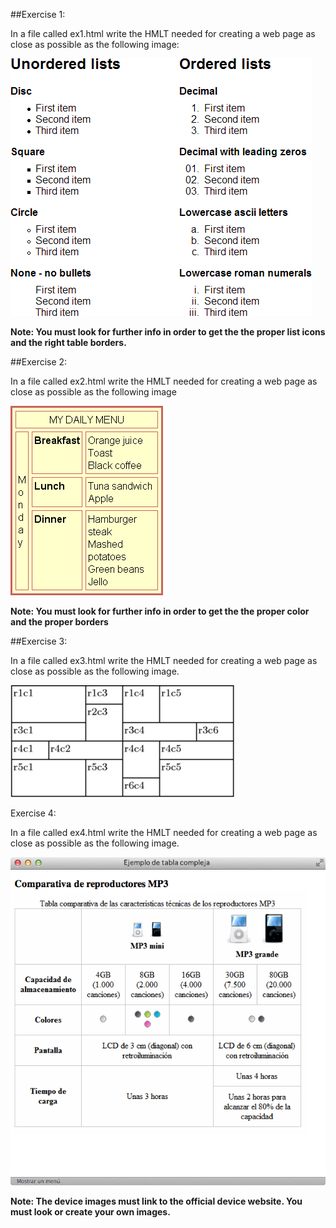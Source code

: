 ##Exercise 1:

In a file called ex1.html write the HMLT needed for creating a web page as close as possible as the following image:

![Exercise 1 Image](images/ex1.gif)

**Note: You must look for further info in order to get the the proper list icons and the right table borders.**

##Exercise 2:

In a file called ex2.html write the HMLT needed for creating a web page as close as possible as the following image

![Exercise 2 Image](images/ex2.gif)

**Note: You must look for further info in order to get the the proper color and the proper borders**

##Exercise 3:

In a file called ex3.html write the HMLT needed for creating a web page as close as possible as the following image.

![Exercise 3 Image](images/ex3.png)

Exercise 4:

In a file called ex4.html write the HMLT needed for creating a web page as close as possible as the following image.

![Exercise 4 Image](images/ex4.png)

**Note: The device images must link to the official device website. You must look or create your own images.**
